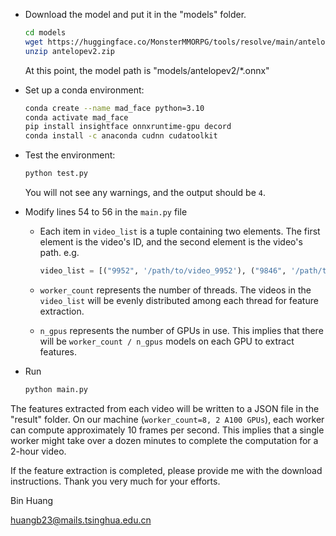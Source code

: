 * Download the model and put it in the "models" folder. 

  ```bash
  cd models
  wget https://huggingface.co/MonsterMMORPG/tools/resolve/main/antelopev2.zip
  unzip antelopev2.zip
  ```

  At this point, the model path is "models/antelopev2/*.onnx"

* Set up a conda environment:

  ```bash
  conda create --name mad_face python=3.10
  conda activate mad_face
  pip install insightface onnxruntime-gpu decord
  conda install -c anaconda cudnn cudatoolkit
  ```

* Test the environment:

  ```bash
  python test.py
  ```

  You will not see any warnings, and the output should be `4`.

* Modify lines 54 to 56 in the `main.py` file

  * Each item in `video_list` is a tuple containing two elements. The first element is the video's ID, and the second element is the video's path. e.g. 

    ```python
    video_list = [("9952", '/path/to/video_9952'), ("9846", '/path/to/video_9846'), ("...", '...')]
    ```

  * `worker_count` represents the number of threads. The videos in the `video_list` will be evenly distributed among each thread for feature extraction.

  * `n_gpus` represents the number of GPUs in use. This implies that there  will be `worker_count / n_gpus` models on each GPU to extract features.

* Run 

  ```bash
  python main.py
  ```

  

The features extracted from each video will be written to a JSON file in the "result" folder. On our machine (`worker_count=8, 2 A100 GPUs`), each worker can compute  approximately 10 frames per second. This implies that a single worker  might take over a dozen minutes to complete the computation for a 2-hour video.

If the feature extraction is completed, please provide me with the download instructions. Thank you very much for your efforts.



Bin Huang

huangb23@mails.tsinghua.edu.cn